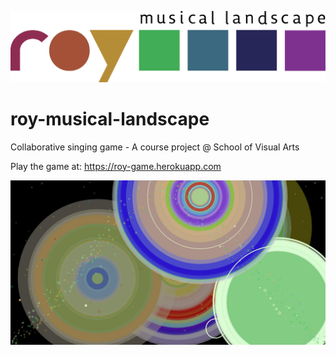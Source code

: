 ![screenshot](https://github.com/hanax/roy-musical-landscape/blob/master/public/assets/logo-black.png)

# roy-musical-landscape
Collaborative singing game - A course project @ School of Visual Arts

Play the game at: https://roy-game.herokuapp.com

![screenshot](https://github.com/hanax/roy-musical-landscape/blob/master/public/assets/screenshot.jpg)

